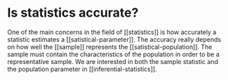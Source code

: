 # Is statistics accurate?

One of the main concerns in the field of [[statistics]] is how accurately a
statistic estimates a [[satistical-parameter]]. The accuracy really depends on
how well the [[sample]] represents the [[satistical-population]]. The sample
must contain the characteristics of the population in order to be a
representative sample. We are interested in both the sample statistic and the
population parameter in [[inferential-statistics]].
